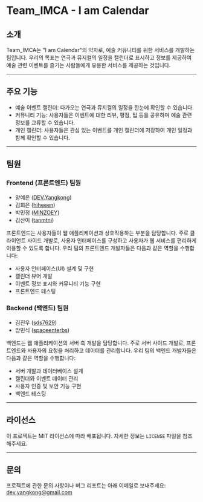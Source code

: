 # Team_IMCA - I am Calendar

## 소개

Team_IMCA는 "I am Calendar"의 약자로, 예술 커뮤니티를 위한 서비스를 개발하는 팀입니다. 우리의 목표는 연극과 뮤지컬의 일정을 캘린더로 표시하고 정보를 제공하여 예술 관련 이벤트를 즐기는 사람들에게 유용한 서비스를 제공하는 것입니다.

---

## 주요 기능

- 예술 이벤트 캘린더: 다가오는 연극과 뮤지컬의 일정을 한눈에 확인할 수 있습니다.
- 커뮤니티 기능: 사용자들은 이벤트에 대한 리뷰, 평점, 팁 등을 공유하며 예술 관련 정보를 교류할 수 있습니다.
- 개인 캘린더: 사용자들은 관심 있는 이벤트를 개인 캘린더에 저장하여 개인 일정과 함께 확인할 수 있습니다.

---

## 팀원

### Frontend (프론트엔드) 팀원

- 양예은 ([DEV.Yangkong](https://github.com/DEV.Yangkong))
- 김희은 ([hiheeen](https://github.com/hiheeen))
- 박민정 ([MINZOEY](https://github.com/MINZOEY))
- 김산이 ([tanmtni](https://github.com/tanmtni))

프론트엔드는 사용자들이 웹 애플리케이션과 상호작용하는 부분을 담당합니다. 주로 클라이언트 사이드 개발로, 사용자 인터페이스를 구성하고 사용자가 웹 서비스를 편리하게 이용할 수 있도록 합니다. 우리 팀의 프론트엔드 개발자들은 다음과 같은 역할을 수행합니다:

- 사용자 인터페이스(UI) 설계 및 구현
- 캘린더 뷰어 개발
- 이벤트 정보 표시와 커뮤니티 기능 구현
- 프론트엔드 테스팅

### Backend (백엔드) 팀원

- 김진우 ([sds7629](https://github.com/sds7629))
- 방민식 ([spaceenterbs](https://github.com/spaceenterbs))

백엔드는 웹 애플리케이션의 서버 측 개발을 담당합니다. 주로 서버 사이드 개발로, 프론트엔드와 사용자의 요청을 처리하고 데이터를 관리합니다. 우리 팀의 백엔드 개발자들은 다음과 같은 역할을 수행합니다:

- 서버 개발과 데이터베이스 설계
- 캘린더와 이벤트 데이터 관리
- 사용자 인증 및 보안 기능 구현
- 백엔드 테스팅

---

## 라이선스

이 프로젝트는 MIT 라이선스에 따라 배포됩니다. 자세한 정보는 `LICENSE` 파일을 참조해주세요.

---

## 문의

프로젝트에 관한 문의 사항이나 버그 리포트는 아래 이메일로 보내주세요:
dev.yangkong@gmail.com
